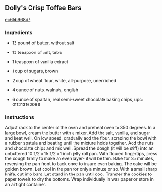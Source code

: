 ## Dolly's Crisp Toffee Bars

[ec65b968d7](http://www.food.com/recipe/dollys-crisp-toffee-bars-54012)

### Ingredients

 - 12 pound of butter, without salt

 - 12 teaspoon of salt, table

 - 1 teaspoon of vanilla extract

 - 1 cup of sugars, brown

 - 2 cup of wheat flour, white, all-purpose, unenriched

 - 4 ounce of nuts, walnuts, english

 - 6 ounce of spartan, real semi-sweet chocolate baking chips, upc: 011213162966

### Instructions

Adjust rack to the center of the oven and preheat oven to 350 degrees. In a large bowl, cream the butter with a mixer. Add the salt, vanilla, and sugar and beat well. On low speed, gradually add the flour, scraping the bowl with a rubber spatula and beating until the mixture holds together. Add the nuts and chocolate chips and mix well. Spread the dough (it will be stiff) into an unbuttered 10 1/2 x 15 1/2 x 1 inch jelly roll pan. With floured fingertips, press the dough firmly to make an even layer- it will be thin. Bake for 25 minutes, reversing the pan front to back once to insure even baking. The cake will be golden brown. Let cool in the pan for only a minute or so. With a small sharp knife, cut into bars. Let stand in the pan until cool. Transfer the cookies to paper towels to dry the bottoms. Wrap individually in wax paper or store in an airtight container.